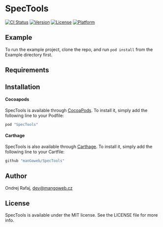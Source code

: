 # SpecTools

[![CI Status](http://img.shields.io/travis/manGoweb/SpecTools.svg?style=flat)](https://travis-ci.org/manGoweb/SpecTools)
[![Version](https://img.shields.io/cocoapods/v/SpecTools.svg?style=flat)](http://cocoapods.org/pods/SpecTools)
[![License](https://img.shields.io/cocoapods/l/SpecTools.svg?style=flat)](http://cocoapods.org/pods/SpecTools)
[![Platform](https://img.shields.io/cocoapods/p/SpecTools.svg?style=flat)](http://cocoapods.org/pods/SpecTools)

## Example

To run the example project, clone the repo, and run `pod install` from the Example directory first.

## Requirements

## Installation

#### Cocoapods

SpecTools is available through [CocoaPods](http://cocoapods.org). To install
it, simply add the following line to your Podfile:

```ruby
pod "SpecTools"
```

#### Carthage

SpecTools is also available through [Carthage](https://github.com/Carthage/Carthage). To install
it, simply add the following line to your Cartfile:
```ruby
github "manGoweb/SpecTools"
```

## Author

Ondrej Rafaj, dev@mangoweb.cz

## License

SpecTools is available under the MIT license. See the LICENSE file for more info.
